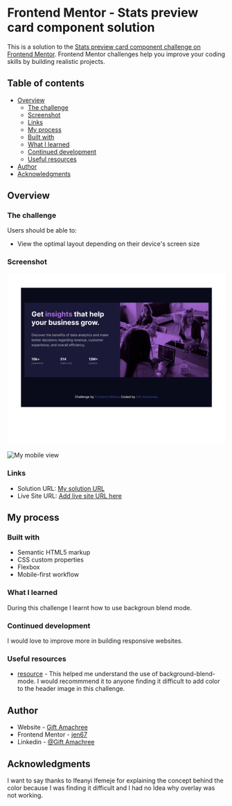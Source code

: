 # Frontend Mentor - Stats preview card component solution

This is a solution to the [Stats preview card component challenge on Frontend Mentor](https://www.frontendmentor.io/challenges/stats-preview-card-component-8JqbgoU62). Frontend Mentor challenges help you improve your coding skills by building realistic projects.

## Table of contents

- [Overview](#overview)
  - [The challenge](#the-challenge)
  - [Screenshot](#screenshot)
  - [Links](#links)
  - [My process](#my-process)
  - [Built with](#built-with)
  - [What I learned](#what-i-learned)
  - [Continued development](#continued-development)
  - [Useful resources](#useful-resources)
- [Author](#author)
- [Acknowledgments](#acknowledgments)

## Overview

### The challenge

Users should be able to:

- View the optimal layout depending on their device's screen size

### Screenshot

![My desktop view](./design/My%20desktop%20design.png)

![My mobile view](./design/My%20mobile%20view%202.png)

### Links

- Solution URL: [My solution URL](https://github.com/jen67/hosting/tree/main/stats-preview-card-component-main)
- Live Site URL: [Add live site URL here](https://jen67.github.io/hosting/stats-preview-card-component-main/index.html)

## My process

### Built with

- Semantic HTML5 markup
- CSS custom properties
- Flexbox
- Mobile-first workflow

### What I learned

During this challenge I learnt how to use backgroun blend mode.

### Continued development

I would love to improve more in building responsive websites.

### Useful resources

- [resource](https://www.w3schools.com/cssref/pr_background-blend-mode.php) - This helped me understand the use of background-blend-mode. I would recommmend it to anyone finding it difficult to add color to the header image in this challenge.

## Author

- Website - [Gift Amachree](https://www.your-site.com)
- Frontend Mentor - [jen67](https://www.frontendmentor.io/profile/jen67)
- Linkedin - [@Gift Amachree](https://www.linkedin.com/in/gift-amachree-8a523623b/)

## Acknowledgments

I want to say thanks to Ifeanyi Ifemeje for explaining the concept behind the color because I was finding it difficult and I had no Idea why overlay was not working.
